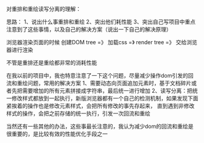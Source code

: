 对重排和重绘读写分离的理解：

思路：
1、说出什么事重排和重绘
2、突出他们耗性能
3、突出自己写项目中重点注意到了这些事情，以及自己的解决方案（说出一下自己的解决原理）

浏览器渲染页面的时候  创建DOM tree =》 加载css =》 render tree =》 交给浏览器进行渲染

不管是重排还是重绘都非常的消耗性能

在我以前的项目中，我也特意注意了一下这个问题，尽量减少操作dom引发的回流和重绘问题，常用的解决方案
1、需要动态向页面追加元素时，基于文档碎片或者先把需要增加的所有元素拼接成字符串，最后统一进行增加
2、读写分离：把统一修改样式都放到一起执行，新版浏览器都有一个自己的检测机制，如果发现下面紧挨着的操作也是修改元素样式，会把所有修改的事先存起来，
直到遇到非修改样式的操作，会把之前存储的统一执行，引发一次回流和重绘

当然还有一些其他的办法，这些事最长注意的，我认为减少dom的回流和重绘是很重要的，是比较有效的性能优化手段之一
